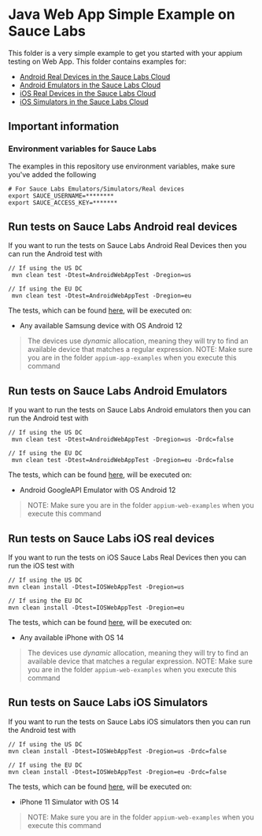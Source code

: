 # Java Web App Simple Example on Sauce Labs
This folder is a very simple example to get you started with your appium testing on Web App.
This folder contains examples for:

- [Android Real Devices in the Sauce Labs Cloud](#run-tests-on-sauce-labs-android-real-devices)
- [Android Emulators in the Sauce Labs Cloud](#run-tests-on-sauce-labs-android-emulators)
- [iOS Real Devices in the Sauce Labs Cloud](#run-tests-on-sauce-labs-ios-real-devices)
- [iOS Simulators in the Sauce Labs Cloud](#run-tests-on-sauce-labs-ios-simulators)

## Important information
### Environment variables for Sauce Labs
The examples in this repository use environment variables, make sure you've added the following

    # For Sauce Labs Emulators/Simulators/Real devices
    export SAUCE_USERNAME=********
    export SAUCE_ACCESS_KEY=*******


## Run tests on Sauce Labs Android real devices
If you want to run the tests on Sauce Labs Android Real Devices then you can run the Android test with

    // If using the US DC
     mvn clean test -Dtest=AndroidWebAppTest -Dregion=us
    
    // If using the EU DC
     mvn clean test -Dtest=AndroidWebAppTest -Dregion=eu
    
The tests, which can be found [here](src/test/java/com/saucedemo/appium_vdc/AndroidWebAppTest.java), will be executed on:     
- Any available Samsung device with OS Android 12
          
> The devices use *dynamic* allocation, meaning they will try to find an available device that matches a regular expression.
> NOTE: Make sure you are in the folder `appium-app-examples` when you execute this command

## Run tests on Sauce Labs Android Emulators
If you want to run the tests on Sauce Labs Android emulators then you can run the Android test with

    // If using the US DC
     mvn clean test -Dtest=AndroidWebAppTest -Dregion=us -Drdc=false
    
    // If using the EU DC
     mvn clean test -Dtest=AndroidWebAppTest -Dregion=eu -Drdc=false

The tests, which can be found [here](src/test/java/com/saucedemo/appium_vdc/AndroidWebAppTest.java), will be executed on:

- Android GoogleAPI Emulator with OS Android 12
> NOTE: Make sure you are in the folder `appium-web-examples` when you execute this command

## Run tests on Sauce Labs iOS real devices
If you want to run the tests on iOS Sauce Labs Real Devices then you can run the iOS test with

    // If using the US DC
    mvn clean install -Dtest=IOSWebAppTest -Dregion=us
    
    // If using the EU DC
    mvn clean install -Dtest=IOSWebAppTest -Dregion=eu

The tests, which can be found [here](src/test/java/com/saucedemo/appium_vdc/IOSWebAppTest.java), will be executed on:

- Any available iPhone with OS 14

> The devices use *dynamic* allocation, meaning they will try to find an available device that matches a regular
expression.
> NOTE: Make sure you are in the folder `appium-web-examples` when you execute this command

## Run tests on Sauce Labs iOS Simulators
If you want to run the tests on Sauce Labs iOS simulators then you can run the Android test with

    // If using the US DC
    mvn clean install -Dtest=IOSWebAppTest -Dregion=us -Drdc=false
    
    // If using the EU DC
    mvn clean install -Dtest=IOSWebAppTest -Dregion=eu -Drdc=false

The tests, which can be found [here](src/test/java/com/saucedemo/appium_vdc/IOSWebAppTest.java), will be executed on:

- iPhone 11 Simulator with OS 14
> NOTE: Make sure you are in the folder `appium-web-examples` when you execute this command

